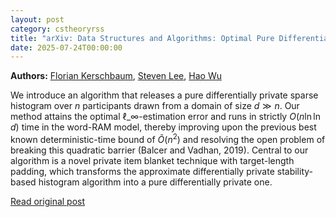```yaml
---
layout: post
category: cstheoryrss
title: "arXiv: Data Structures and Algorithms: Optimal Pure Differentially Private Sparse Histograms in Near-Linear"
date: 2025-07-24T00:00:00
---
```


**Authors:** [Florian Kerschbaum](https://dblp.uni-trier.de/search?q=Florian+Kerschbaum), [Steven Lee](https://dblp.uni-trier.de/search?q=Steven+Lee), [Hao Wu](https://dblp.uni-trier.de/search?q=Hao+Wu)

We introduce an algorithm that releases a pure differentially private sparse
histogram over $n$ participants drawn from a domain of size $d \gg n$. Our
method attains the optimal $\ell\_\infty$-estimation error and runs in strictly
$O(n \ln \ln d)$ time in the word-RAM model, thereby improving upon the
previous best known deterministic-time bound of $\tilde{O}(n^2)$ and resolving
the open problem of breaking this quadratic barrier (Balcer and Vadhan, 2019).
Central to our algorithm is a novel private item blanket technique with
target-length padding, which transforms the approximate differentially private
stability-based histogram algorithm into a pure differentially private one.

[Read original post](http://arxiv.org/abs/2507.17017v1)
